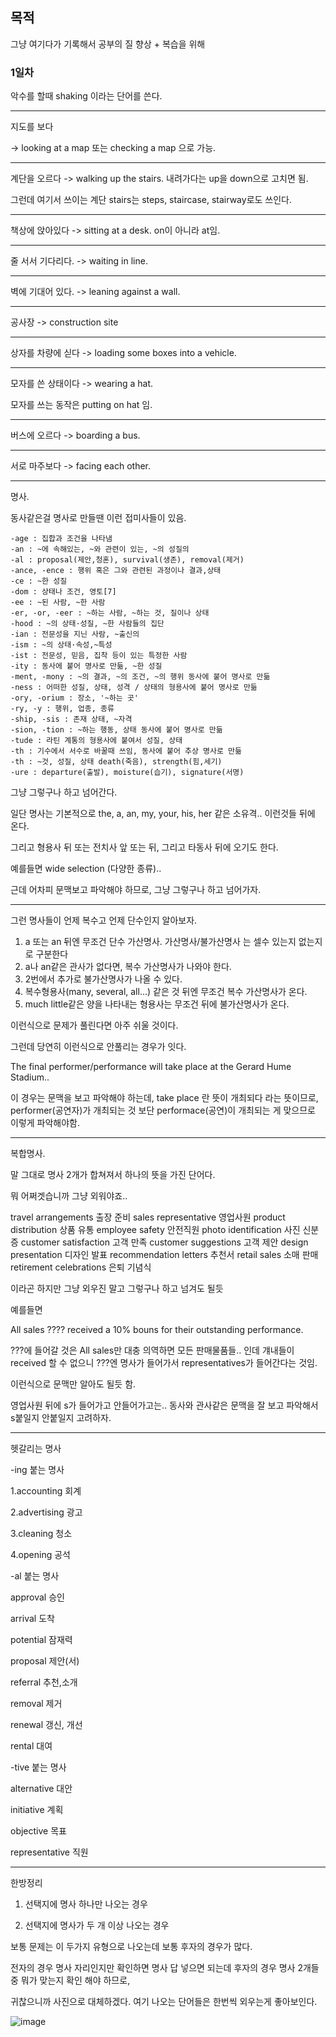 ## 목적

그냥 여기다가 기록해서 공부의 질 향상 + 복습을 위해

### 1일차

악수를 할때 shaking 이라는 단어를 쓴다.

---

지도를 보다

-> looking at a map 또는 checking a map 으로 가능.

---

계단을 오르다 -> walking up the stairs. 내려가다는 up을 down으로 고치면 됨.

그런데 여기서 쓰이는 계단 stairs는 steps, staircase, stairway로도 쓰인다.

---

책상에 앉아있다 -> sitting at a desk. on이 아니라 at임.

---

줄 서서 기다리다. -> waiting in line.

---

벽에 기대어 있다. -> leaning against a wall.

---

공사장 -> construction site

---

상자를 차량에 싣다 -> loading some boxes into a vehicle.

---

모자를 쓴 상태이다 -> wearing a hat.

모자를 쓰는 동작은 putting on hat 임.

---

버스에 오르다 -> boarding a bus.

---

서로 마주보다 -> facing each other.

---

명사.

동사같은걸 명사로 만들땐 이런 접미사들이 있음.

```
-age : 집합과 조건을 나타냄
-an : ~에 속해있는, ~와 관련이 있는, ~의 성질의
-al : proposal(제안,청혼), survival(생존), removal(제거)
-ance, -ence : 행위 혹은 그와 관련된 과정이나 결과,상태
-ce : ~한 성질
-dom : 상태나 조건, 영토[7]
-ee : ~된 사람, ~한 사람
-er, -or, -eer : ~하는 사람, ~하는 것, 질이나 상태
-hood : ~의 상태·성질, ~한 사람들의 집단
-ian : 전문성을 지닌 사람, ~출신의
-ism : ~의 상태·속성,~특성
-ist : 전문성, 믿음, 집착 등이 있는 특정한 사람
-ity : 동사에 붙어 명사로 만듦, ~한 성질
-ment, -mony : ~의 결과, ~의 조건, ~의 행위 동사에 붙어 명사로 만듦
-ness : 어떠한 성질, 상태, 성격 / 상태의 형용사에 붙어 명사로 만듦
-ory, -orium : 장소, '~하는 곳'
-ry, -y : 행위, 업종, 종류
-ship, -sis : 존재 상태, ~자격
-sion, -tion : ~하는 행동, 상태 동사에 붙어 명사로 만듦
-tude : 라틴 계통의 형용사에 붙여서 성질, 상태
-th : 기수에서 서수로 바꿀때 쓰임, 동사에 붙어 추상 명사로 만듦
-th : ~것, 성질, 상태 death(죽음), strength(힘,세기)
-ure : departure(출발), moisture(습기), signature(서명)

```

그냥 그렇구나 하고 넘어간다.

일단 명사는 기본적으로 the, a, an, my, your, his, her 같은 소유격.. 이런것들 뒤에 온다.

그리고 형용사 뒤 또는 전치사 앞 또는 뒤, 그리고 타동사 뒤에 오기도 한다.

예를들면 wide selection (다양한 종류)..

근데 어차피 문맥보고 파악해야 하므로, 그냥 그렇구나 하고 넘어가자.

---

그런 명사들이 언제 복수고 언제 단수인지 알아보자.

1. a 또는 an 뒤엔 무조건 단수 가산명사. 가산명사/불가산명사 는 셀수 있는지 없는지로 구분한다
2. a나 an같은 관사가 없다면, 복수 가산명사가 나와야 한다.
3. 2번에서 추가로 불가산명사가 나올 수 있다.
4. 복수형용사(many, several, all...) 같은 것 뒤엔 무조건 복수 가산명사가 온다.
5. much little같은 양을 나타내는 형용사는 무조건 뒤에 불가산명사가 온다.

이런식으로 문제가 풀린다면 아주 쉬울 것이다.

그런데 당연히 이런식으로 안풀리는 경우가 잇다.

The final performer/performance will take place at the Gerard Hume Stadium..

이 경우는 문맥을 보고 파악해야 하는데, take place 란 뜻이 개최되다 라는 뜻이므로, performer(공연자)가 개최되는 것 보단 performace(공연)이 개최되는 게 맞으므로 이렇게 파악해야함.

---

복합명사.

말 그대로 명사 2개가 합쳐져서 하나의 뜻을 가진 단어다.

뭐 어쩌겟습니까 그냥 외워야죠..

travel arrangements 출장 준비
sales representative 영업사원
product distribution 상품 유통
employee safety 안전직원
photo identification 사진 신분증
customer satisfaction 고객 만족
customer suggestions 고객 제안
design presentation 디자인 발표
recommendation letters 추천서
retail sales 소매 판매
retirement celebrations 은퇴 기념식

이라곤 하지만 그냥 외우진 말고 그렇구나 하고 넘겨도 될듯

예를들면

All sales ???? received a 10% bouns for their outstanding performance.

???에 들어갈 것은 All sales만 대충 의역하면 모든 판매물품들.. 인데 걔내들이 received 할 수 없으니 ???엔 명사가 들어가서 representatives가 들어간다는 것임.

이런식으로 문맥만 알아도 될듯 함.

영업사원 뒤에 s가 들어가고 안들어가고는.. 동사와 관사같은 문맥을 잘 보고 파악해서 s붙일지 안붙일지 고려하자.


---

헷갈리는 명사

-ing 붙는 명사

1.accounting 회계

2.advertising 광고

3.cleaning 청소

4.opening 공석


-al 붙는 명사

approval 승인

arrival 도착

potential 잠재력

proposal 제안(서)

referral 추천,소개

removal 제거

renewal 갱신, 개선

rental 대여



-tive 붙는 명사

alternative 대안

initiative 계획

objective 목표

representative 직원

---

한방정리

1. 선택지에 명사 하나만 나오는 경우

2. 선택지에 명사가 두 개 이상 나오는 경우

보통 문제는 이 두가지 유형으로 나오는데 보통 후자의 경우가 많다.

전자의 경우 명사 자리인지만 확인하면 명사 답 넣으면 되는데 후자의 경우 명사 2개들 중 뭐가 맞는지 확인 해야 하므로,

귀찮으니까 사진으로 대체하겠다. 여기 나오는 단어들은 한번씩 외우는게 좋아보인다.

![image](https://user-images.githubusercontent.com/94778099/183780010-275b75a8-a1ac-40b5-8a93-763c823f4a77.png)

















